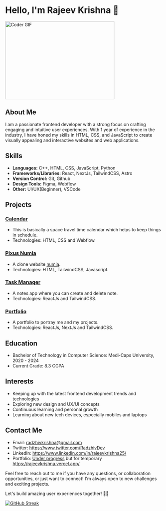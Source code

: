 # Hello, I'm Rajeev Krishna 👋

<img alt="Coder GIF" height=250 width=350 src="https://cdn.dribbble.com/users/730703/screenshots/6581243/avento.gif" />

## About Me
I am a passionate frontend developer with a strong focus on crafting engaging and intuitive user experiences. With 1 year of experience in the industry, I have honed my skills in HTML, CSS, and JavaScript to create visually appealing and interactive websites and web applications.

## Skills
- **Languages:** C++, HTML, CSS, JavaScript, Python
- **Frameworks/Libraries:** React, NextJs, TailwindCSS, Astro
- **Version Control:** Git, Github
- **Design Tools:** Figma, Webflow
- **Other:** UI/UX(Beginner), VSCode
 
## Projects
### [Calendar](https://radzhiv25.github.io/Projects/Calendar/index.html)
- This is basically a space travel time calendar which helps to keep things in schedule.
- Technologies: HTML, CSS and Webflow.
  
### [Pixus Numia](https://pixus-numia.vercel.app/)
- A clone website [numia](https://numia.xyz).
- Technologies: HTML, TailwindCSS, Javascript.

### [Task Manager](https://alpha-task-manager.vercel.app/)
- A notes app where you can create and delete note.
- Technologies: ReactJs and TailwindCSS.

### [Portfolio](https://rajeevkrishna.vercel.app/)
- A portfolio to portray me and my projects.
- Technologies: ReactJs, NextJs and TailwindCSS.


## Education
- Bachelor of Technology in Computer Science: Medi-Caps University, 2020 - 2024
- Current Grade: 8.3 CGPA

## Interests
- Keeping up with the latest frontend development trends and technologies
- Exploring new design and UX/UI concepts
- Continuous learning and personal growth
- Learning about new tech devices, especially mobiles and laptops

## Contact Me
- Email: radzhivkrishna@gmail.com
- Twitter: https://www.twitter.com/RadzhivDev
- LinkedIn: https://www.linkedin.com/in/rajeevkrishna25/
- Portfolio: [Under progress](https://radzhivkrishna.vercel.app) but for temporary https://rajeevkrishna.vercel.app/

Feel free to reach out to me if you have any questions, or collaboration opportunities, or just want to connect! I'm always open to new challenges and exciting projects.

Let's build amazing user experiences together! 💪🚀

[![GitHub Streak](https://streak-stats.demolab.com?user=radzhiv25&theme=dark&border_radius=5)](https://git.io/streak-stats)
